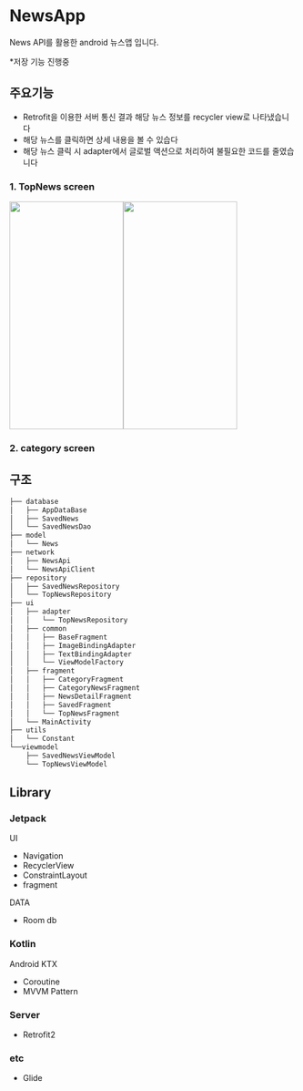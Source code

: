 # NewsApp
News API를 활용한 android 뉴스앱 입니다. 

*저장 기능 진행중

## 주요기능
* Retrofit을 이용한 서버 통신 결과 해당 뉴스 정보를 recycler view로 나타냈습니다
* 해당 뉴스를 클릭하면 상세 내용을 볼 수 있습다
* 해당 뉴스 클릭 시 adapter에서 글로벌 액션으로 처리하여 불필요한 코드를 줄였습니다

### 1. TopNews screen
<img src="https://user-images.githubusercontent.com/110798031/190167327-3e294e45-5c3d-487c-a017-d12ee2cc59dc.png" width="200" height="400"><img src="https://user-images.githubusercontent.com/110798031/190167340-92dd2197-92d7-4250-bee7-e3dabf4b8d65.png" width="200" height="400">

### 2. category screen

## 구조
```bash
├── database
│   ├── AppDataBase
│   ├── SavedNews
│   └── SavedNewsDao
├── model
│   └── News
├── network
│   ├── NewsApi
│   └── NewsApiClient
├── repository
│   ├── SavedNewsRepository
│   └── TopNewsRepository
├── ui
│   ├── adapter
│   │   └── TopNewsRepository
│   ├── common
│   │   ├── BaseFragment
│   │   ├── ImageBindingAdapter
│   │   ├── TextBindingAdapter
│   │   └── ViewModelFactory
│   ├── fragment
│   │   ├── CategoryFragment
│   │   ├── CategoryNewsFragment
│   │   ├── NewsDetailFragment
│   │   ├── SavedFragment
│   │   └── TopNewsFragment
│   └── MainActivity
├── utils
│   └── Constant
└──viewmodel
    ├── SavedNewsViewModel
    └── TopNewsViewModel

``` 

## Library
### Jetpack
UI
* Navigation
* RecyclerView
* ConstraintLayout
* fragment

DATA
* Room db

### Kotlin
Android KTX
* Coroutine
* MVVM Pattern

### Server
* Retrofit2

### etc
* Glide
